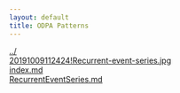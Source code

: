```yaml
---
layout: default
title: ODPA Patterns
---
```

  
[../](../)  
[20191009112424!Recurrent-event-series.jpg](./20191009112424!Recurrent-event-series.jpg)  
[index.md](./index.md)  
[RecurrentEventSeries.md](./RecurrentEventSeries.md)  
